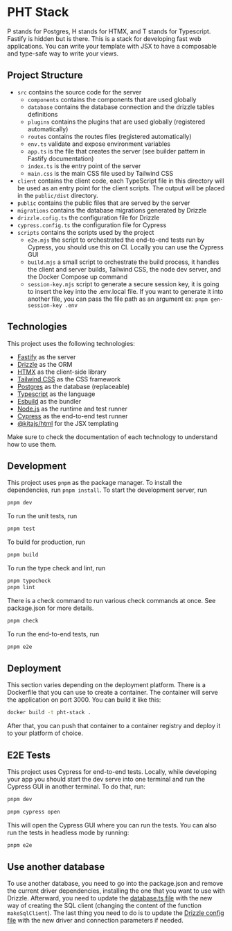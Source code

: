 # PHT Stack

P stands for Postgres, H stands for HTMX, and T stands for Typescript. Fastify is hidden but is there. This is a stack for developing fast web applications.
You can write your template with JSX to have a composable and type-safe way to write your views.

## Project Structure

- `src` contains the source code for the server
  - `components` contains the components that are used globally
  - `database` contains the database connection and the drizzle tables definitions
  - `plugins` contains the plugins that are used globally (registered automatically)
  - `routes` contains the routes files (registered automatically)
  - `env.ts` validate and expose environment variables
  - `app.ts` is the file that creates the server (see builder pattern in Fastify documentation)
  - `index.ts` is the entry point of the server
  - `main.css` is the main CSS file used by Tailwind CSS
- `client` contains the client code, each TypeScript file in this directory will be used as an entry point for the client scripts. The output will be placed in the `public/dist` directory.
- `public` contains the public files that are served by the server
- `migrations` contains the database migrations generated by Drizzle
- `drizzle.cofig.ts` the configuration file for Drizzle
- `cypress.config.ts` the configuration file for Cypress
- `scripts` contains the scripts used by the project
  - `e2e.mjs` the script to orchestrated the end-to-end tests run by Cypress, you should use this on CI. Locally you can use the Cypress GUI
  - `build.mjs` a small script to orchestrate the build process, it handles the client and server builds, Tailwind CSS, the node dev server, and the Docker Compose up command
  - `session-key.mjs` script to generate a secure session key, it is going to insert the key into the .env.local file. If you want to generate it into another file, you can pass the file path as an argument ex: `pnpm gen-session-key .env`

## Technologies

This project uses the following technologies:

- [Fastify](https://fastify.io) as the server
- [Drizzle](https://orm.drizzle.team) as the ORM
- [HTMX](https://htmx.org/) as the client-side library
- [Tailwind CSS](https://tailwindcss.com/) as the CSS framework
- [Postgres](https://www.postgresql.org/) as the database (replaceable)
- [Typescript](https://www.typescriptlang.org) as the language
- [Esbuild](https://esbuild.github.io/) as the bundler
- [Node.js](https://nodejs.org) as the runtime and test runner
- [Cypress](https://www.cypress.io/) as the end-to-end test runner
- [@kitajs/html](https://github.com/kitajs/html) for the JSX templating

Make sure to check the documentation of each technology to understand how to use them.

## Development

This project uses `pnpm` as the package manager. To install the dependencies, run `pnpm install`.
To start the development server, run

```sh
pnpm dev
```

To run the unit tests, run

```sh
pnpm test
```

To build for production, run

```sh
pnpm build
```

To run the type check and lint, run

```sh
pnpm typecheck
pnpm lint
```

There is a check command to run various check commands at once.
See package.json for more details.

```sh
pnpm check
```

To run the end-to-end tests, run

```sh
pnpm e2e
```

## Deployment

This section varies depending on the deployment platform. There is a Dockerfile that you can use to create a container. The container will serve the application on port 3000. You can build it like this:

```sh
docker build -t pht-stack .
```

After that, you can push that container to a container registry and deploy it to your platform of choice.

## E2E Tests

This project uses Cypress for end-to-end tests. Locally, while developing your app you should start the dev serve into one terminal and run the Cypress GUI in another terminal. To do that, run:

```sh
pnpm dev
```

```sh
pnpm cypress open
```

This will open the Cypress GUI where you can run the tests. You can also run the tests in headless mode by running:

```sh
pnpm e2e
```

## Use another database

To use another database, you need to go into the package.json and remove the current driver dependencies, installing the one that you want to use with Drizzle. Afterward, you need to update the [database.ts file](src/database/database.ts) with the new way of creating the SQL client (changing the content of the function `makeSqlClient`). The last thing you need to do is to update the [Drizzle config file](drizzle.config.ts) with the new driver and connection parameters if needed.
